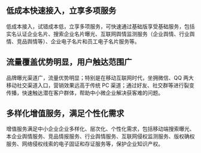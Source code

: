 ## 低成本快速接入，立享多项服务
低成本接入，试错成本低，立享多项服务，可快速通过基础版享受基础服务，包括实名认证企业名片、搜索企业名片曝光、互联网舆情监测服务（企业舆情、行业舆情、竞品舆情等）、企业电子名片和员工电子名片服务等。

## 流量覆盖优势明显，用户触达范围广
品牌曝光渠道广，流量优势明显；特别是在移动互联网时代，坐拥微信、QQ 两大移动社交渠道入口，营销效果远高于传统 PC 渠道；通过好友、社交群等进行裂变传播，快速触达潜在客户群体，帮助中小微企业解决获客难的问题。

## 多样化增值服务，满足个性化需求
增值服务满足中小企业企业多样化、层次化、个性化需求，包括移动端搜索曝光、本企业舆情服务、竞品情报服务、行业舆情服务、互联网侵权监测服务、版权确权服务、网络侵权线索的电子固证和存证服务等，保护企业知识产权。
